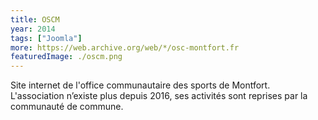 ```yaml
---
title: OSCM
year: 2014
tags: ["Joomla"]
more: https://web.archive.org/web/*/osc-montfort.fr
featuredImage: ./oscm.png
---
```

Site internet de l'office communautaire des sports de Montfort. L'association n’existe plus depuis 2016, ses activités sont reprises par la communauté de commune.